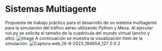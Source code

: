 # Sistemas Multiagente

Propuesta de trabajo práctico para el desarrollo de un sistema multiagente para la simulación del tráfico aéreo utilizando Python y Mesa.
Al ejecutar run.py se solicita el tamaño de la cuadrícula del mundo virtual (ancho y alto):
![image](https://github.com/fgomezflores/SMA_trafico_aereo/assets/122975434/44e95c14-b5dd-45b3-9e89-2f5730f2d0db)
A continuación se muestra la visualización html de la simulación:
![Captura web_14-9-2023_194654_127 0 0 2](https://github.com/fgomezflores/SMA_trafico_aereo/assets/122975434/731bd5a4-a926-4e54-97de-90fff1840675)


